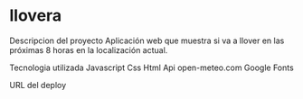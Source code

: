 # llovera

Descripcion del proyecto
Aplicación web que muestra si va a llover en las próximas 8 horas en la localización actual.

Tecnologia utilizada
Javascript
Css
Html
Api open-meteo.com
Google Fonts

URL del deploy
